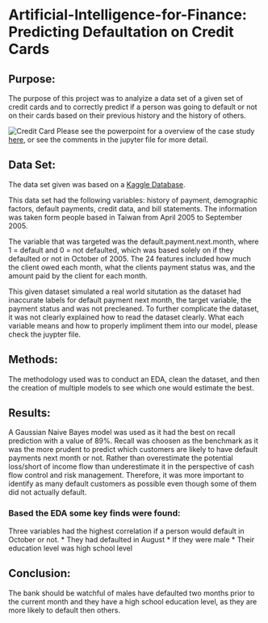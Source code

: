 # Artificial-Intelligence-for-Finance: Predicting Defaultation on Credit Cards

## Purpose:
The purpose of this project was to analyize a data set of a given set of credit cards and to correctly predict if a person was going to default or not on their cards based on their previous history and the history of others.

![Credit Card](https://thumbs.dreamstime.com/b/here-generic-credit-card-isolated-al-white-background-logos-type-generic-here-generic-credit-card-isolated-125482245.jpg)
Please see the powerpoint for a overview of the case study [here](https://drive.google.com/file/d/1hBkihdzcTzu7ux6WfQoiqADsdA9tbz8j/view?usp=sharing), or see the comments in the jupyter file for more detail.

## Data Set:
The data set given was based on a [Kaggle Database](https://www.kaggle.com/mariosfish/default-of-credit-card-clients).

This data set had the following variables: history of payment, demographic factors, default payments, credit data, and bill statements. The information was taken form people based in Taiwan from April 2005 to September 2005.

The variable that was targeted was the default.payment.next.month, where 1 = default and 0 = not defaulted, which was based solely on if they defaulted or not in October of 2005. The 24 features included how much the client owed each month, what the clients payment status was, and the amount paid by the client for each month.

This given dataset simulated a real world situtation as the dataset had inaccurate labels for default payment next month, the target variable, the payment status and was not precleaned. To further complicate the dataset, it was not clearly explained how to read the dataset clearly. What each variable means and how to properly impliment them into our model, please check the juypter file.

## Methods:
The methodology used was to conduct an EDA, clean the dataset, and then the creation of multiple models to see which one would estimate the best.

## Results:
A Gaussian Naive Bayes model was used as it had the best on recall prediction with a value of 89%. Recall was choosen as the benchmark as it was the more prudent to predict which customers are likely to have default payments next month or not. Rather than overestimate the potential loss/short of income flow than underestimate it in the perspective of cash flow control and risk management. Therefore, it was more important to identify as many default customers as possible even though some of them did not actually default.

### Based the EDA some key finds were found:

Three variables had the highest correlation if a person would default in October or not.
    * They had defaulted in August
    * If they were male
    * Their education level was high school level

## Conclusion:

The bank should be watchful of males have defaulted two months prior to the current month and they have a high school education level, as they are more likely to default then others.


